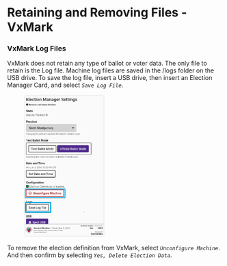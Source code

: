 # Retaining and Removing Files - VxMark

### VxMark Log Files

VxMark does not retain any type of ballot or voter data. The only file to retain is the Log file. Machine log files are saved in the /logs folder on the USB drive. To save the log file, insert a USB drive, then insert an Election Manager Card, and select _`Save Log File`_.

<figure><img src="../user-manual/.gitbook/assets/image (31).png" alt="" width="188"><figcaption></figcaption></figure>

To remove the election definition from VxMark, select _`Unconfigure Machine`_. And then confirm by selecting _`Yes, Delete Election Data`_.&#x20;

